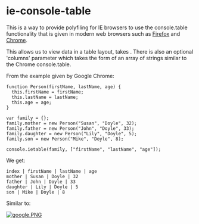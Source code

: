 ie-console-table
================

This is a way to provide polyfiling for IE browsers to use the console.table functionality that is given in modern web browsers such as [Firefox](https://developer.mozilla.org/en-US/docs/Web/API/Console.table) and [Chrome](https://developer.chrome.com/devtools/docs/tips-and-tricks#console-table). 

This allows us to view data in a table layout, takes . There is also an optional 'columns' parameter which takes the form of an array of strings similar to the Chrome console.table.

From the example given by Google Chrome:
<pre><code>function Person(firstName, lastName, age) {
  this.firstName = firstName;
  this.lastName = lastName;
  this.age = age;
}

var family = {};
family.mother = new Person("Susan", "Doyle", 32);
family.father = new Person("John", "Doyle", 33);
family.daughter = new Person("Lily", "Doyle", 5);
family.son = new Person("Mike", "Doyle", 8);

console.ietable(family, ["firstName", "lastName", "age"]);</code></pre>

We get:
<pre><code>index | firstName | lastName | age
mother | Susan | Doyle | 32
father | John | Doyle | 33
daughter | Lily | Doyle | 5
son | Mike | Doyle | 8 </code></pre>

Similar to:

[![google.PNG](https://d23f6h5jpj26xu.cloudfront.net/3jescrrmn6dt6a_small.png)](http://img.svbtle.com/3jescrrmn6dt6a.png)

